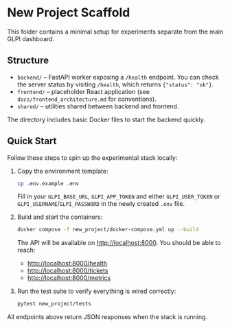 # New Project Scaffold

This folder contains a minimal setup for experiments separate from the main GLPI dashboard.

## Structure

- `backend/` – FastAPI worker exposing a `/health` endpoint.
  You can check the server status by visiting `/health`, which returns
  `{"status": "ok"}`.
- `frontend/` – placeholder React application (see `docs/frontend_architecture.md` for conventions).
- `shared/` – utilities shared between backend and frontend.

The directory includes basic Docker files to start the backend quickly.

## Quick Start

Follow these steps to spin up the experimental stack locally:

1. Copy the environment template:

   ```bash
   cp .env.example .env
   ```

   Fill in your `GLPI_BASE_URL`, `GLPI_APP_TOKEN` and either
   `GLPI_USER_TOKEN` or `GLPI_USERNAME`/`GLPI_PASSWORD` in the newly
   created `.env` file.

2. Build and start the containers:

   ```bash
   docker compose -f new_project/docker-compose.yml up --build
   ```

   The API will be available on <http://localhost:8000>. You should be
   able to reach:

   - <http://localhost:8000/health>
   - <http://localhost:8000/tickets>
   - <http://localhost:8000/metrics>

3. Run the test suite to verify everything is wired correctly:

   ```bash
   pytest new_project/tests
   ```

All endpoints above return JSON responses when the stack is running.
